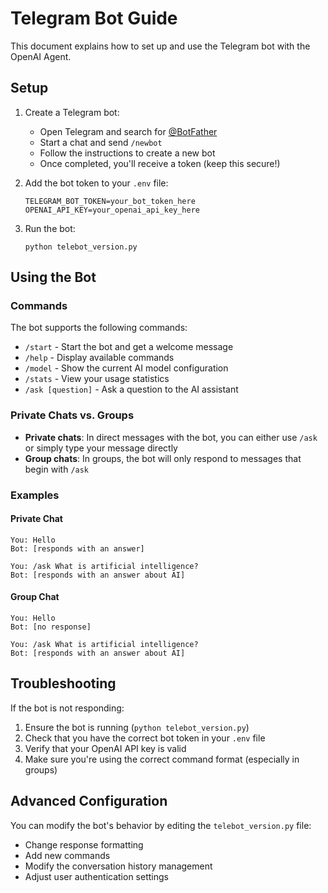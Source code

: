 # Telegram Bot Guide

This document explains how to set up and use the Telegram bot with the OpenAI Agent.

## Setup

1. Create a Telegram bot:
   - Open Telegram and search for [@BotFather](https://t.me/BotFather)
   - Start a chat and send `/newbot`
   - Follow the instructions to create a new bot
   - Once completed, you'll receive a token (keep this secure!)

2. Add the bot token to your `.env` file:
   ```
   TELEGRAM_BOT_TOKEN=your_bot_token_here
   OPENAI_API_KEY=your_openai_api_key_here
   ```

3. Run the bot:
   ```
   python telebot_version.py
   ```

## Using the Bot

### Commands

The bot supports the following commands:

- `/start` - Start the bot and get a welcome message
- `/help` - Display available commands
- `/model` - Show the current AI model configuration
- `/stats` - View your usage statistics
- `/ask [question]` - Ask a question to the AI assistant

### Private Chats vs. Groups

- **Private chats**: In direct messages with the bot, you can either use `/ask` or simply type your message directly
- **Group chats**: In groups, the bot will only respond to messages that begin with `/ask`

### Examples

#### Private Chat
```
You: Hello
Bot: [responds with an answer]

You: /ask What is artificial intelligence?
Bot: [responds with an answer about AI]
```

#### Group Chat
```
You: Hello
Bot: [no response]

You: /ask What is artificial intelligence?
Bot: [responds with an answer about AI]
```

## Troubleshooting

If the bot is not responding:

1. Ensure the bot is running (`python telebot_version.py`)
2. Check that you have the correct bot token in your `.env` file
3. Verify that your OpenAI API key is valid
4. Make sure you're using the correct command format (especially in groups)

## Advanced Configuration

You can modify the bot's behavior by editing the `telebot_version.py` file:

- Change response formatting
- Add new commands
- Modify the conversation history management
- Adjust user authentication settings 
